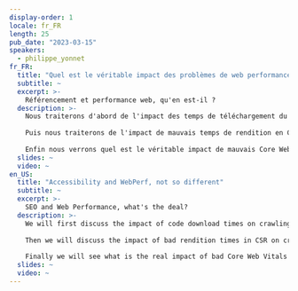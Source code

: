 ```yaml
---
display-order: 1
locale: fr_FR
length: 25
pub_date: "2023-03-15"
speakers:
  - philippe_yonnet
fr_FR:
  title: "Quel est le véritable impact des problèmes de web performance sur le SEO ?"
  subtitle: ~
  excerpt: >-
    Référencement et performance web, qu'en est-il ?
  description: >-
    Nous traiterons d'abord de l'impact des temps de téléchargement du code sur les comportements de crawl et d'exploration, en tordant le cou à certaines idées reçues (comme l'objectif de temps de moyen à 500 ms ou 200ms).
    
    Puis nous traiterons de l'impact de mauvais temps de rendition en CSR sur l'exploration et l'indexation, et nous expliquerons les points d'attention quand on est à la limite (attention à la charge CPU, aux ressources consommées etc...).
    
    Enfin nous verrons quel est le véritable impact de mauvais Core Web Vitals sur les classements (dans la pratique : c'est un nudge de la part de Google. Les indicateurs "Page Expérience" ne servent qu'à départager les ex aequo dans les classements).
  slides: ~
  video: ~
en_US:
  title: "Accessibility and WebPerf, not so different"
  subtitle: ~
  excerpt: >-
    SEO and Web Performance, what's the deal?
  description: >-
    We will first discuss the impact of code download times on crawling and crawling behavior, and we will challenge some of the conventional wisdom (such as the 500ms or 200ms average time target).
    
    Then we will discuss the impact of bad rendition times in CSR on crawling and indexing, and we will explain the points to watch out for when we are at the limit (attention to the CPU load, to the resources consumed etc...).
    
    Finally we will see what is the real impact of bad Core Web Vitals on rankings (in practice: it is a nudge from Google. The "Page Experience" indicators are only used to break the tie in the rankings).
  slides: ~
  video: ~
---
```

